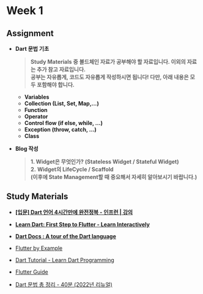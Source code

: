 # Week 1
## Assignment
- **Dart 문법 기초**
    
    > **Study Materials 중 볼드체인 자료가 공부해야 할 자료입니다. 이외의 자료는 추가 참고 자료입니다. <br> 공부는 자유롭게, 코드도 자유롭게 작성하시면 됩니다! 다만,  아래 내용은 모두 포함해야 합니다.**
    > 
    - **Variables**
    - **Collection (List, Set, Map,…)**
    - **Function**
    - **Operator**
    - **Control flow (if else, while, …)**
    - **Exception (throw, catch, …)**
    - **Class**

- **Blog 작성**
    
    > **1. Widget은 무엇인가? (Stateless Widget / Stateful Widget)**
    <br> **2.** **Widget의 LifeCycle / Scaffold <br>
    (이후에 State Management할 때 중요해서 자세히 알아보시기 바랍니다.)**
    > 

## Study Materials
- [**[입문] Dart 언어 4시간만에 완전정복 - 인프런 | 강의**](https://www.inflearn.com/course/dart-%EC%96%B8%EC%96%B4-%EC%9E%85%EB%AC%B8)

- [**Learn Dart: First Step to Flutter - Learn Interactively**](https://www.educative.io/courses/learn-dart-first-step-to-flutter)

- [**Dart Docs : A tour of the Dart language**](https://dart.dev/guides/language/language-tour#generics)

- [Flutter by Example](https://flutterbyexample.com/)

- [Dart Tutorial - Learn Dart Programming](https://dart-tutorial.com/)

- [Flutter Guide](https://flutterguide.com/)

- [Dart 문법 총 정리 - 40분 (2022년 리뉴얼)](https://youtu.be/qUaou0HcpL4)
